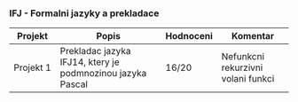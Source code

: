 ### IFJ - Formalni jazyky a prekladace
| Projekt | Popis | Hodnoceni | Komentar
| ------ | ------ | ------ | ------
|Projekt&nbsp;1|Prekladac jazyka IFJ14, ktery je podmnozinou jazyka Pascal|16/20|Nefunkcni rekurzivni volani funkci